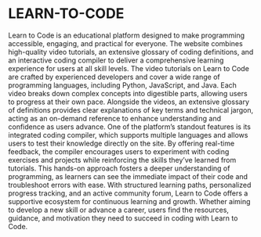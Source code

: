# LEARN-TO-CODE
Learn to Code is an educational platform designed to make programming accessible, engaging, and practical for everyone. The website combines high-quality video tutorials, an extensive glossary of coding definitions, and an interactive coding compiler to deliver a comprehensive learning experience for users at all skill levels.
The video tutorials on Learn to Code are crafted by experienced developers and cover a wide range of programming languages, including Python, JavaScript, and Java. Each video breaks down complex concepts into digestible parts, allowing users to progress at their own pace. Alongside the videos, an extensive glossary of definitions provides clear explanations of key terms and technical jargon, acting as an on-demand reference to enhance understanding and confidence as users advance.
One of the platform’s standout features is its integrated coding compiler, which supports multiple languages and allows users to test their knowledge directly on the site. By offering real-time feedback, the compiler encourages users to experiment with coding exercises and projects while reinforcing the skills they’ve learned from tutorials. This hands-on approach fosters a deeper understanding of programming, as learners can see the immediate impact of their code and troubleshoot errors with ease.
With structured learning paths, personalized progress tracking, and an active community forum, Learn to Code offers a supportive ecosystem for continuous learning and growth. Whether aiming to develop a new skill or advance a career, users find the resources, guidance, and motivation they need to succeed in coding with Learn to Code.
